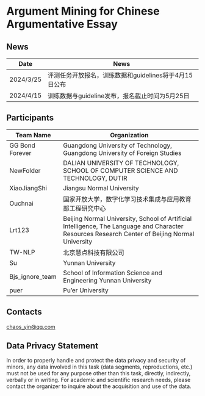 # **Argument Mining for Chinese Argumentative Essay**

## News

| Date      | News                                                  |
| --------- | ----------------------------------------------------- |
| 2024/3/25 | 评测任务开放报名，训练数据和guidelines将于4月15日公布 |
| 2024/4/15 | 训练数据与guideline发布，报名截止时间为5月25日        |

## Participants

| Team Name       | Organization                                                 |
| --------------- | ------------------------------------------------------------ |
| GG Bond Forever | Guangdong University of Technology, Guangdong University of Foreign Studies |
| NewFolder       | DALIAN UNIVERSITY OF TECHNOLOGY, SCHOOL OF COMPUTER SCIENCE AND TECHNOLOGY, DUTIR |
| XiaoJiangShi    | Jiangsu Normal University                                    |
| Ouchnai         | 国家开放大学，数字化学习技术集成与应用教育部工程研究中心     |
| Lrt123          | Beijing Normal University, School of Artificial Intelligence, The Language and Character Resources Research Center of Beijing Normal University |
| TW-NLP          | 北京慧点科技有限公司                                         |
| Su              | Yunnan University                                            |
| Bjs_ignore_team | School of  Information Science and Engineering Yunnan University |
| puer            | Pu’er University                                             |

## **Contacts**

chaos_yin@qq.com

## Data Privacy Statement

In order to properly handle and protect the data privacy and security of minors, any data involved in this task (data segments, reproductions, etc.) must not be used for any purpose other than this task, directly, indirectly, verbally or in writing. For academic and scientific research needs, please contact the organizer to inquire about the acquisition and use of the data.
